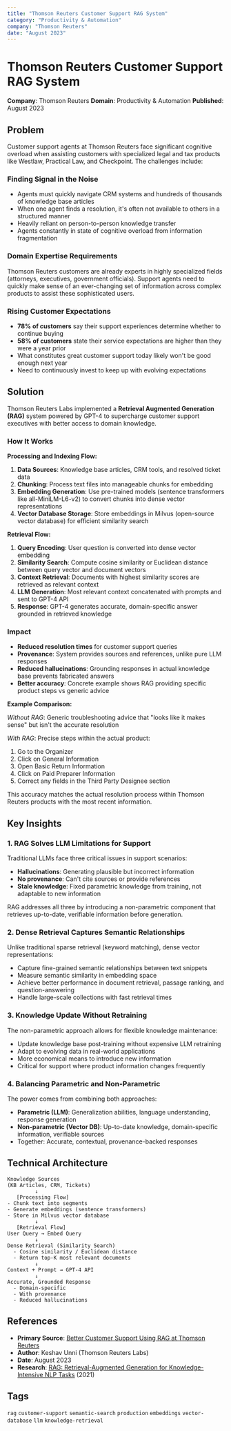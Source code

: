 ```yaml
---
title: "Thomson Reuters Customer Support RAG System"
category: "Productivity & Automation"
company: "Thomson Reuters"
date: "August 2023"
---
```


# Thomson Reuters Customer Support RAG System

**Company**: Thomson Reuters
**Domain**: Productivity & Automation
**Published**: August 2023

## Problem

Customer support agents at Thomson Reuters face significant cognitive overload when assisting customers with specialized legal and tax products like Westlaw, Practical Law, and Checkpoint. The challenges include:

### Finding Signal in the Noise
- Agents must quickly navigate CRM systems and hundreds of thousands of knowledge base articles
- When one agent finds a resolution, it's often not available to others in a structured manner
- Heavily reliant on person-to-person knowledge transfer
- Agents constantly in state of cognitive overload from information fragmentation

### Domain Expertise Requirements
Thomson Reuters customers are already experts in highly specialized fields (attorneys, executives, government officials). Support agents need to quickly make sense of an ever-changing set of information across complex products to assist these sophisticated users.

### Rising Customer Expectations
- **78% of customers** say their support experiences determine whether to continue buying
- **58% of customers** state their service expectations are higher than they were a year prior
- What constitutes great customer support today likely won't be good enough next year
- Need to continuously invest to keep up with evolving expectations

## Solution

Thomson Reuters Labs implemented a **Retrieval Augmented Generation (RAG)** system powered by GPT-4 to supercharge customer support executives with better access to domain knowledge.

### How It Works

**Processing and Indexing Flow:**

1. **Data Sources**: Knowledge base articles, CRM tools, and resolved ticket data
2. **Chunking**: Process text files into manageable chunks for embedding
3. **Embedding Generation**: Use pre-trained models (sentence transformers like all-MiniLM-L6-v2) to convert chunks into dense vector representations
4. **Vector Database Storage**: Store embeddings in Milvus (open-source vector database) for efficient similarity search

**Retrieval Flow:**

1. **Query Encoding**: User question is converted into dense vector embedding
2. **Similarity Search**: Compute cosine similarity or Euclidean distance between query vector and document vectors
3. **Context Retrieval**: Documents with highest similarity scores are retrieved as relevant context
4. **LLM Generation**: Most relevant context concatenated with prompts and sent to GPT-4 API
5. **Response**: GPT-4 generates accurate, domain-specific answer grounded in retrieved knowledge

### Impact

- **Reduced resolution times** for customer support queries
- **Provenance**: System provides sources and references, unlike pure LLM responses
- **Reduced hallucinations**: Grounding responses in actual knowledge base prevents fabricated answers
- **Better accuracy**: Concrete example shows RAG providing specific product steps vs generic advice

**Example Comparison:**

*Without RAG*: Generic troubleshooting advice that "looks like it makes sense" but isn't the accurate resolution

*With RAG*: Precise steps within the actual product:
1. Go to the Organizer
2. Click on General Information
3. Open Basic Return Information
4. Click on Paid Preparer Information
5. Correct any fields in the Third Party Designee section

This accuracy matches the actual resolution process within Thomson Reuters products with the most recent information.

## Key Insights

### 1. RAG Solves LLM Limitations for Support

Traditional LLMs face three critical issues in support scenarios:
- **Hallucinations**: Generating plausible but incorrect information
- **No provenance**: Can't cite sources or provide references
- **Stale knowledge**: Fixed parametric knowledge from training, not adaptable to new information

RAG addresses all three by introducing a non-parametric component that retrieves up-to-date, verifiable information before generation.

### 2. Dense Retrieval Captures Semantic Relationships

Unlike traditional sparse retrieval (keyword matching), dense vector representations:
- Capture fine-grained semantic relationships between text snippets
- Measure semantic similarity in embedding space
- Achieve better performance in document retrieval, passage ranking, and question-answering
- Handle large-scale collections with fast retrieval times

### 3. Knowledge Update Without Retraining

The non-parametric approach allows for flexible knowledge maintenance:
- Update knowledge base post-training without expensive LLM retraining
- Adapt to evolving data in real-world applications
- More economical means to introduce new information
- Critical for support where product information changes frequently

### 4. Balancing Parametric and Non-Parametric

The power comes from combining both approaches:
- **Parametric (LLM)**: Generalization abilities, language understanding, response generation
- **Non-parametric (Vector DB)**: Up-to-date knowledge, domain-specific information, verifiable sources
- Together: Accurate, contextual, provenance-backed responses

## Technical Architecture

```
Knowledge Sources
(KB Articles, CRM, Tickets)
         ↓
   [Processing Flow]
- Chunk text into segments
- Generate embeddings (sentence transformers)
- Store in Milvus vector database
         ↓
   [Retrieval Flow]
User Query → Embed Query
         ↓
Dense Retrieval (Similarity Search)
  - Cosine similarity / Euclidean distance
  - Return top-K most relevant documents
         ↓
Context + Prompt → GPT-4 API
         ↓
Accurate, Grounded Response
  - Domain-specific
  - With provenance
  - Reduced hallucinations
```

## References

- **Primary Source**: [Better Customer Support Using RAG at Thomson Reuters](https://medium.com/tr-labs-ml-engineering-blog/better-customer-support-using-retrieval-augmented-generation-rag-at-thomson-reuters-4d140a6044c3)
- **Author**: Keshav Unni (Thomson Reuters Labs)
- **Date**: August 2023
- **Research**: [RAG: Retrieval-Augmented Generation for Knowledge-Intensive NLP Tasks](https://arxiv.org/abs/2005.11401) (2021)

## Tags

`rag` `customer-support` `semantic-search` `production` `embeddings` `vector-database` `llm` `knowledge-retrieval`
